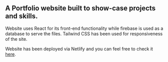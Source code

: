 ## A Portfolio website built to show-case projects and skills.

Website uses React for its front-end functionality while firebase is used as a database to serve the files.
Tailwind CSS has been used for responsiveness of the site.

Website has been deployed via Netlify and you can feel free to check it [here](https://alekhyaparamkusham-portfolio.netlify.app/).
